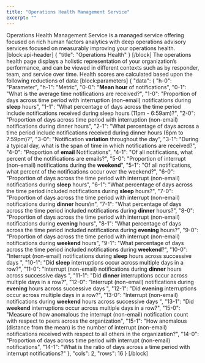 ```yaml
---
title: "Operations Health Management Service"
excerpt: ""
---
```

Operations Health Management Service is a managed service offering focused on rich human factors analytics with deep operations advisory services focused on measurably improving your operations health.
[block:api-header]
{
  "title": "Operations Health"
}
[/block]
The operations health page displays a holistic representation of your organization’s performance, and can be viewed in different contexts such as by responder, team, and service over time. Health scores are calculated based upon the following reductions of data:
[block:parameters]
{
  "data": {
    "h-0": "Parameter",
    "h-1": "Metric",
    "0-0": "**Mean hour** of notifications",
    "0-1": "What is the average time notifications are received?",
    "1-0": "Proportion of days across time period with interruption (non-email) notifications during **sleep** hours",
    "1-1": "What percentage of days across the time period include notifications received during sleep hours (11pm - 6:59am)?",
    "2-0": "Proportion of days across time period with interruption (non-email) notifications during dinner hours",
    "2-1": "What percentage of days across a time period include notifications received during dinner hours (6pm to 7:59pm)?",
    "3-0": "Notification **variation** throughout the day",
    "3-1": "During a typical day, what is the span of time in which notifications are received?",
    "4-0": "Proportion of **email** Notifications",
    "4-1": "Of all notifications, what percent of the notifications are emails?",
    "5-0": "Proportion of interrupt (non-email) notifications during the **weekend**",
    "5-1": "Of all notifications, what percent of the notifications occur over the weekend?",
    "6-0": "Proportion of days across the time period with interrupt (non-email) notifications during **sleep** hours",
    "6-1": "What percentage of days across the time period included notifications during **sleep** hours?",
    "7-0": "Proportion of days across the time period with interrupt (non-email) notifications during **dinner** hours\n",
    "7-1": "What percentage of days across the time period included notifications during **dinner** hours?",
    "8-0": "Proportion of days across the time period with interrupt (non-email) notifications during **evening** hours",
    "8-1": "What percentage of days across the time period included notifications during **evening** hours?",
    "9-0": "Proportion of days across the time period with interrupt (non-email) notifications during **weekend** hours",
    "9-1": "What percentage of days across the time period included notifications during **weekend**?",
    "10-0": "Interrupt (non-email) notifications during **sleep** hours across successive days ",
    "10-1": "Did **sleep** interruptions occur across multiple days in a row?",
    "11-0": "Interrupt (non-email) notifications during **dinner** hours across successive days ",
    "11-1": "Did **dinner** interruptions occur across multiple days in a row?",
    "12-0": "Interrupt (non-email) notifications during **evening** hours across successive days  ",
    "12-1": "Did **evening** interruptions occur across multiple days in a row?",
    "13-0": "Interrupt (non-email) notifications during **weekend** hours across successive days ",
    "13-1": "Did **weekend** interruptions occur across multiple days in a row?",
    "15-0": "Measure of how anomalous the interrupt (non-email) notification count with respect to peers across the organization",
    "15-1": "How anomalous (distance from the mean) is the number of interrupt (non-email) notifications received with respect to all others in the organization?",
    "14-0": "Proportion of days across time period with interrupt (non-email) notifications",
    "14-1": "What is the ratio of days across a time period with interrupt notifications?"
  },
  "cols": 2,
  "rows": 16
}
[/block]